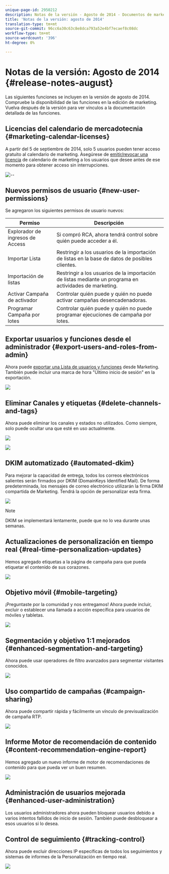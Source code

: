 ```yaml
---
unique-page-id: 2950212
description: Notas de la versión - Agosto de 2014 - Documentos de marketing - Documentación del producto
title: 'Notas de la versión: agosto de 2014'
translation-type: tm+mt
source-git-commit: 96cc6a30c63c8e8dca793a52e4bf7ecaef8c08dc
workflow-type: tm+mt
source-wordcount: '396'
ht-degree: 0%

---
```



# Notas de la versión: Agosto de 2014 {#release-notes-august}

Las siguientes funciones se incluyen en la versión de agosto de 2014. Compruebe la disponibilidad de las funciones en la edición de marketing. Vuelva después de la versión para ver vínculos a la documentación detallada de las funciones.

## Licencias del calendario de mercadotecnia {#marketing-calendar-licenses}

A partir del 5 de septiembre de 2014, solo 5 usuarios pueden tener acceso gratuito al calendario de marketing. Asegúrese de [emitir/revocar una licencia](../../product-docs/core-marketo-concepts/marketing-calendar/understanding-the-calendar/issue-revoke-a-marketing-calendar-license.md) de calendario de marketing a los usuarios que desee antes de ese momento para obtener acceso sin interrupciones.

![--](assets/image2014-9-16-9-3a45-3a52.png)

## Nuevos permisos de usuario {#new-user-permissions}

Se agregaron los siguientes permisos de usuario nuevos:

| Permiso | Descripción |
|---|---|
| Explorador de ingresos de Access | Si compró RCA, ahora tendrá control sobre quién puede acceder a él. |
| Importar Lista | Restringir a los usuarios de la importación de listas en la base de datos de posibles clientes. |
| Importación de listas | Restringir a los usuarios de la importación de listas mediante un programa en actividades de marketing. |
| Activar Campaña de activador | Controlar quién puede y quién no puede activar campañas desencadenadoras. |
| Programar Campaña por lotes | Controlar quién puede y quién no puede programar ejecuciones de campaña por lotes. |

## Exportar usuarios y funciones desde el administrador {#export-users-and-roles-from-admin}

Ahora puede [exportar una Lista de usuarios y funciones](../../product-docs/administration/users-and-roles/export-a-list-of-users-and-roles.md) desde Marketing. También puede incluir una marca de hora &quot;Último inicio de sesión&quot; en la exportación.

![](assets/image2014-9-16-12-3a20-3a16.png)

## Eliminar Canales y etiquetas {#delete-channels-and-tags}

Ahora puede eliminar los canales y estados no utilizados. Como siempre, solo puede ocultar una que esté en uso actualmente.

![](assets/image2014-9-16-12-3a20-3a30.png)

![](assets/image2014-9-16-12-3a23-3a4.png)

## DKIM automatizado {#automated-dkim}

Para mejorar la capacidad de entrega, todos los correos electrónicos salientes serán firmados por DKIM (DomainKeys Identified Mail). De forma predeterminada, los mensajes de correo electrónico utilizarán la firma DKIM compartida de Marketing. Tendrá la opción de personalizar esta firma.

![](assets/image2014-9-16-12-3a23-3a16.png)

>[!NOTE]
>
>DKIM se implementará lentamente, puede que no lo vea durante unas semanas.

## Actualizaciones de personalización en tiempo real {#real-time-personalization-updates}

Hemos agregado etiquetas a la página de campaña para que pueda etiquetar el contenido de sus corazones.

![](assets/image2014-9-16-12-3a23-3a28.png)

## Objetivo móvil {#mobile-targeting}

¡Preguntaste por la comunidad y nos entregamos! Ahora puede incluir, excluir o establecer una llamada a acción específica para usuarios de móviles y tabletas.

![](assets/image2014-9-16-12-3a23-3a43.png)

## Segmentación y objetivo 1:1 mejorados {#enhanced-segmentation-and-targeting}

Ahora puede usar operadores de filtro avanzados para segmentar visitantes conocidos.

![](assets/image2014-9-16-12-3a23-3a56.png)

## Uso compartido de campañas {#campaign-sharing}

Ahora puede compartir rápida y fácilmente un vínculo de previsualización de campaña RTP.

![](assets/image2014-9-16-12-3a24-3a22.png)

## Informe Motor de recomendación de contenido {#content-recommendation-engine-report}

Hemos agregado un nuevo informe de motor de recomendaciones de contenido para que pueda ver un buen resumen.

![](assets/image2014-9-16-12-3a24-3a42.png)

## Administración de usuarios mejorada {#enhanced-user-administration}

Los usuarios administradores ahora pueden bloquear usuarios debido a varios intentos fallidos de inicio de sesión. También puede desbloquear a esos usuarios si lo desea.

## Control de seguimiento {#tracking-control}

Ahora puede excluir direcciones IP específicas de todos los seguimientos y sistemas de informes de la Personalización en tiempo real.

![](assets/image2014-9-16-12-3a24-3a55.png)

